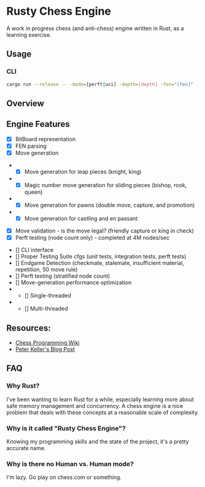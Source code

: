 # Rusty Chess Engine

A work in progress chess (and anti-chess) engine written in Rust, as a learning exercise.

## Usage

### CLI

```bash
cargo run --release -- -mode=[perft|uci] -depth=[depth] -fen="[fen]"
```

## Overview

## Engine Features

- [x] BitBoard representation
- [x] FEN parsing
- [x] Move generation
- - [x] Move generation for leap pieces (knight, king)
- - [x] Magic number move generation for sliding pieces (bishop, rook, queen)
- - [x] Move generation for pawns (double move, capture, and promotion)
- - [x] Move generation for castling and en passant
- [x] Move validation - is the move legal? (friendly capture or king in check)
- [x] Perft testing (node count only) - completed at 4M nodes/sec
- [] CLI interface
- [] Proper Testing Suite cfgs (unit tests, integration tests, perft tests)
- [] Endgame Detection (checkmate, stalemate, insufficient material, repetition, 50 move rule)
- [] Perft testing (stratified node count)
- [] Move-generation performance optimization
- - [] Single-threaded
- - [] Multi-threaded

## Resources:

- [Chess Programming Wiki](https://www.chessprogramming.org/Main_Page)
- [Peter Keller's Blog Post](https://pages.cs.wisc.edu/~psilord/blog/data/chess-pages/)

## FAQ

### Why Rust?

I've been wanting to learn Rust for a while, especially learning more about safe memory management and concurrency. A chess engine is a nice problem that deals with these concepts at a reasonable scale of complexity.

### Why is it called "Rusty Chess Engine"?

Knowing my programming skills and the state of the project, it's a pretty accurate name.

### Why is there no Human vs. Human mode?

I'm lazy. Go play on chess.com or something.
